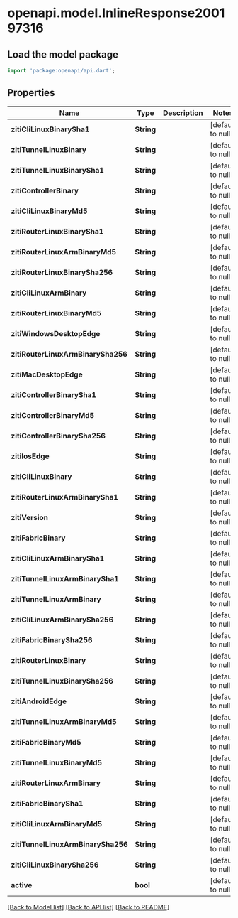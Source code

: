 # openapi.model.InlineResponse200197316

## Load the model package
```dart
import 'package:openapi/api.dart';
```

## Properties
Name | Type | Description | Notes
------------ | ------------- | ------------- | -------------
**zitiCliLinuxBinarySha1** | **String** |  | [default to null]
**zitiTunnelLinuxBinary** | **String** |  | [default to null]
**zitiTunnelLinuxBinarySha1** | **String** |  | [default to null]
**zitiControllerBinary** | **String** |  | [default to null]
**zitiCliLinuxBinaryMd5** | **String** |  | [default to null]
**zitiRouterLinuxBinarySha1** | **String** |  | [default to null]
**zitiRouterLinuxArmBinaryMd5** | **String** |  | [default to null]
**zitiRouterLinuxBinarySha256** | **String** |  | [default to null]
**zitiCliLinuxArmBinary** | **String** |  | [default to null]
**zitiRouterLinuxBinaryMd5** | **String** |  | [default to null]
**zitiWindowsDesktopEdge** | **String** |  | [default to null]
**zitiRouterLinuxArmBinarySha256** | **String** |  | [default to null]
**zitiMacDesktopEdge** | **String** |  | [default to null]
**zitiControllerBinarySha1** | **String** |  | [default to null]
**zitiControllerBinaryMd5** | **String** |  | [default to null]
**zitiControllerBinarySha256** | **String** |  | [default to null]
**zitiIosEdge** | **String** |  | [default to null]
**zitiCliLinuxBinary** | **String** |  | [default to null]
**zitiRouterLinuxArmBinarySha1** | **String** |  | [default to null]
**zitiVersion** | **String** |  | [default to null]
**zitiFabricBinary** | **String** |  | [default to null]
**zitiCliLinuxArmBinarySha1** | **String** |  | [default to null]
**zitiTunnelLinuxArmBinarySha1** | **String** |  | [default to null]
**zitiTunnelLinuxArmBinary** | **String** |  | [default to null]
**zitiCliLinuxArmBinarySha256** | **String** |  | [default to null]
**zitiFabricBinarySha256** | **String** |  | [default to null]
**zitiRouterLinuxBinary** | **String** |  | [default to null]
**zitiTunnelLinuxBinarySha256** | **String** |  | [default to null]
**zitiAndroidEdge** | **String** |  | [default to null]
**zitiTunnelLinuxArmBinaryMd5** | **String** |  | [default to null]
**zitiFabricBinaryMd5** | **String** |  | [default to null]
**zitiTunnelLinuxBinaryMd5** | **String** |  | [default to null]
**zitiRouterLinuxArmBinary** | **String** |  | [default to null]
**zitiFabricBinarySha1** | **String** |  | [default to null]
**zitiCliLinuxArmBinaryMd5** | **String** |  | [default to null]
**zitiTunnelLinuxArmBinarySha256** | **String** |  | [default to null]
**zitiCliLinuxBinarySha256** | **String** |  | [default to null]
**active** | **bool** |  | [default to null]

[[Back to Model list]](../README.md#documentation-for-models) [[Back to API list]](../README.md#documentation-for-api-endpoints) [[Back to README]](../README.md)


